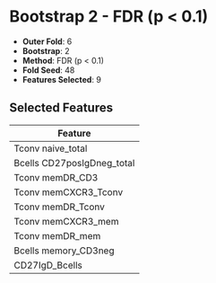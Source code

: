 # Bootstrap 2 - FDR (p < 0.1)

- **Outer Fold**: 6
- **Bootstrap**: 2
- **Method**: FDR (p < 0.1)
- **Fold Seed**: 48
- **Features Selected**: 9

## Selected Features

| Feature |
|---------|
| Tconv naive_total |
| Bcells CD27posIgDneg_total |
| Tconv memDR_CD3 |
| Tconv memCXCR3_Tconv |
| Tconv memDR_Tconv |
| Tconv memCXCR3_mem |
| Tconv memDR_mem |
| Bcells memory_CD3neg |
| CD27IgD_Bcells |
